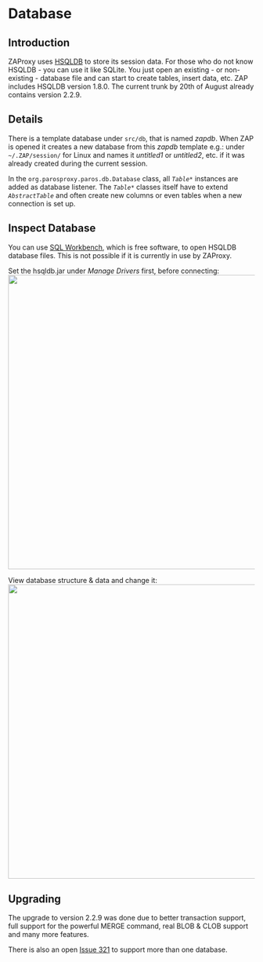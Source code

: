 # Database

## Introduction
ZAProxy uses [HSQLDB](http://hsqldb.org/) to store its session data. For those who do not know HSQLDB - you can use it like SQLite. You just open an existing - or non-existing - database file and can start to create tables, insert data, etc.
ZAP includes HSQLDB version 1.8.0. The current trunk by 20th of August already contains version 2.2.9.


## Details

There is a template database under `src/db`, that is named _zapdb_. When ZAP is opened it creates a new database from this _zapdb_ template e.g.: under `~/.ZAP/session/` for Linux and names it _untitled1_ or _untitled2_, etc. if it was already created during the current session.

In the `org.parosproxy.paros.db.Database` class, all _`Table*`_ instances are added as database listener. The _`Table*`_ classes itself have to extend _`AbstractTable`_ and often create new columns or even tables when a new connection is set up.


## Inspect Database

You can use [SQL Workbench](http://www.sql-workbench.net/downloads.html), which is free software, to open HSQLDB database files. This is not possible if it is currently in use by ZAProxy.

Set the hsqldb.jar under _Manage Drivers_ first, before connecting:
<img src='https://raw.githubusercontent.com/wiki/zaproxy/zaproxy/images/sql-workbench1.jpeg' width='600' />


View database structure & data and change it:
<img src='https://raw.githubusercontent.com/wiki/zaproxy/zaproxy/images/sql-workbench2.jpeg' width='600' />


## Upgrading
The upgrade to version 2.2.9 was done due to better transaction support, full support for the powerful MERGE command, real BLOB & CLOB support and many more features.


There is also an open [Issue 321](https://github.com/zaproxy/zaproxy/issues/321) to support more than one database.